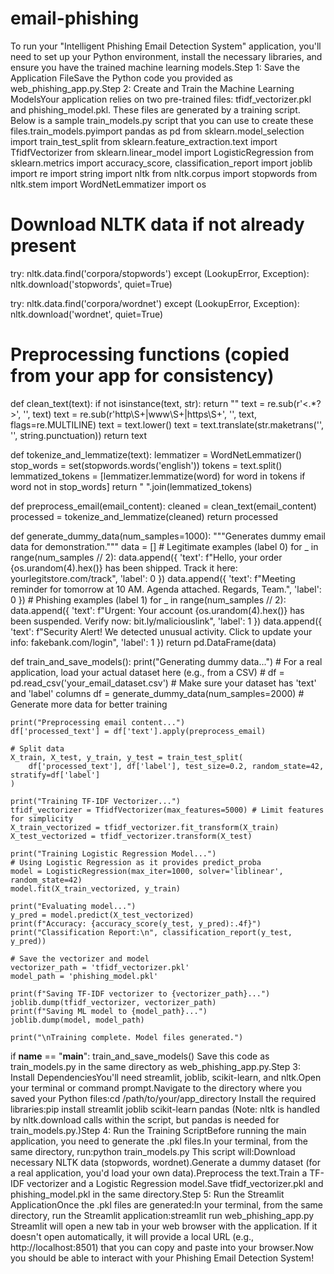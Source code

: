 # email-phishing
To run your "Intelligent Phishing Email Detection System" application, you'll need to set up your Python environment, install the necessary libraries, and ensure you have the trained machine learning models.Step 1: Save the Application FileSave the Python code you provided as web_phishing_app.py.Step 2: Create and Train the Machine Learning ModelsYour application relies on two pre-trained files: tfidf_vectorizer.pkl and phishing_model.pkl. These files are generated by a training script. Below is a sample train_models.py script that you can use to create these files.train_models.pyimport pandas as pd
from sklearn.model_selection import train_test_split
from sklearn.feature_extraction.text import TfidfVectorizer
from sklearn.linear_model import LogisticRegression
from sklearn.metrics import accuracy_score, classification_report
import joblib
import re
import string
import nltk
from nltk.corpus import stopwords
from nltk.stem import WordNetLemmatizer
import os

# Download NLTK data if not already present
try:
    nltk.data.find('corpora/stopwords')
except (LookupError, Exception):
    nltk.download('stopwords', quiet=True)

try:
    nltk.data.find('corpora/wordnet')
except (LookupError, Exception):
    nltk.download('wordnet', quiet=True)

# Preprocessing functions (copied from your app for consistency)
def clean_text(text):
    if not isinstance(text, str):
        return ""
    text = re.sub(r'<.*?>', '', text)
    text = re.sub(r'http\S+|www\S+|https\S+', '', text, flags=re.MULTILINE)
    text = text.lower()
    text = text.translate(str.maketrans('', '', string.punctuation))
    return text

def tokenize_and_lemmatize(text):
    lemmatizer = WordNetLemmatizer()
    stop_words = set(stopwords.words('english'))
    tokens = text.split()
    lemmatized_tokens = [lemmatizer.lemmatize(word) for word in tokens if word not in stop_words]
    return " ".join(lemmatized_tokens)

def preprocess_email(email_content):
    cleaned = clean_text(email_content)
    processed = tokenize_and_lemmatize(cleaned)
    return processed

def generate_dummy_data(num_samples=1000):
    """Generates dummy email data for demonstration."""
    data = []
    # Legitimate examples (label 0)
    for _ in range(num_samples // 2):
        data.append({
            'text': f"Hello, your order {os.urandom(4).hex()} has been shipped. Track it here: yourlegitstore.com/track",
            'label': 0
        })
        data.append({
            'text': f"Meeting reminder for tomorrow at 10 AM. Agenda attached. Regards, Team.",
            'label': 0
        })
    # Phishing examples (label 1)
    for _ in range(num_samples // 2):
        data.append({
            'text': f"Urgent: Your account {os.urandom(4).hex()} has been suspended. Verify now: bit.ly/maliciouslink",
            'label': 1
        })
        data.append({
            'text': f"Security Alert! We detected unusual activity. Click to update your info: fakebank.com/login",
            'label': 1
        })
    return pd.DataFrame(data)

def train_and_save_models():
    print("Generating dummy data...")
    # For a real application, load your actual dataset here (e.g., from a CSV)
    # df = pd.read_csv('your_email_dataset.csv')
    # Make sure your dataset has 'text' and 'label' columns
    df = generate_dummy_data(num_samples=2000) # Generate more data for better training

    print("Preprocessing email content...")
    df['processed_text'] = df['text'].apply(preprocess_email)

    # Split data
    X_train, X_test, y_train, y_test = train_test_split(
        df['processed_text'], df['label'], test_size=0.2, random_state=42, stratify=df['label']
    )

    print("Training TF-IDF Vectorizer...")
    tfidf_vectorizer = TfidfVectorizer(max_features=5000) # Limit features for simplicity
    X_train_vectorized = tfidf_vectorizer.fit_transform(X_train)
    X_test_vectorized = tfidf_vectorizer.transform(X_test)

    print("Training Logistic Regression Model...")
    # Using Logistic Regression as it provides predict_proba
    model = LogisticRegression(max_iter=1000, solver='liblinear', random_state=42)
    model.fit(X_train_vectorized, y_train)

    print("Evaluating model...")
    y_pred = model.predict(X_test_vectorized)
    print(f"Accuracy: {accuracy_score(y_test, y_pred):.4f}")
    print("Classification Report:\n", classification_report(y_test, y_pred))

    # Save the vectorizer and model
    vectorizer_path = 'tfidf_vectorizer.pkl'
    model_path = 'phishing_model.pkl'

    print(f"Saving TF-IDF vectorizer to {vectorizer_path}...")
    joblib.dump(tfidf_vectorizer, vectorizer_path)
    print(f"Saving ML model to {model_path}...")
    joblib.dump(model, model_path)

    print("\nTraining complete. Model files generated.")

if __name__ == "__main__":
    train_and_save_models()
Save this code as train_models.py in the same directory as web_phishing_app.py.Step 3: Install DependenciesYou'll need streamlit, joblib, scikit-learn, and nltk.Open your terminal or command prompt.Navigate to the directory where you saved your Python files:cd /path/to/your/app_directory
Install the required libraries:pip install streamlit joblib scikit-learn pandas
(Note: nltk is handled by nltk.download calls within the script, but pandas is needed for train_models.py.)Step 4: Run the Training ScriptBefore running the main application, you need to generate the .pkl files.In your terminal, from the same directory, run:python train_models.py
This script will:Download necessary NLTK data (stopwords, wordnet).Generate a dummy dataset (for a real application, you'd load your own data).Preprocess the text.Train a TF-IDF vectorizer and a Logistic Regression model.Save tfidf_vectorizer.pkl and phishing_model.pkl in the same directory.Step 5: Run the Streamlit ApplicationOnce the .pkl files are generated:In your terminal, from the same directory, run the Streamlit application:streamlit run web_phishing_app.py
Streamlit will open a new tab in your web browser with the application. If it doesn't open automatically, it will provide a local URL (e.g., http://localhost:8501) that you can copy and paste into your browser.Now you should be able to interact with your Phishing Email Detection System!
